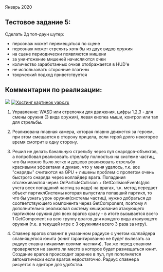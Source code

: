 Январь 2020
## Тестовое задание 5:

Сделать 2д топ-даун шутер:
- персонаж может перемещаться по сцене
- персонаж может стрелять хотя бы из двух видов оружия
- на сцене периодически появляются мишени
- за уничтожение мишеней начисляются очки
- количество заработанных очков отображается в HUD'е
- не использовать сторонние плагины
- творческий подход приветствуется

## Комментарии по реализации:

<a href="https://yapx.ru/v/GNzGn"><img src="https://i.yapx.ru/GNzGn.gif"></a>
<a href="https://yapx.ru/v/GNzGn" title="GIF-изображение загружено на фотохостинг yapx.ru"><img src="https://i.yapx.ru/GNzGn.gif" alt="Хостинг картинок yapx.ru"></a>

1) Управление: WASD или стрелочки для движения, цифры 1,2,3 - для смены оружия (3 вида оружия), левая кнопка мыши, контрол или тап для стрельбы.
 
2) Реализована плавная камера, которая плавно движется за героем, при этом смещается в сторону прицела, если герой долго некоторое время смотрит в одну сторону.
 
3) Решил не делать банальную стрельбу через пул снарядов-объектов, а попробовал реализовать стрельбу полностью на системе частиц, что бы можно было легко и дешево реализовать стрельбу красивыми эффектами и думаю, что у меня удалось, т.к. все "снаряды" считаются на GPU + лишены проблем с пролетом очень быстрого снаряда через коллайдер врага.
Попадания отслеживаются через OnParticleCollision + GetCollisionEvents(для учета всех попаданий частиц за кадр)  на врагах, т.к. метод передает объект партиклСистемы которая выпустила попавший партикл, то что бы узнать урон оружия(системы частиц), нужно добраться до соответствующего компонента через GetComponent, поэтому я дополнительно реализовал систему кеширования атакующего партиклом оружия для всех врагов сразу - в итоге вызывается всего 1 GetComponent на всю группу врагов для каждого вида атакующего оружия (т.е. в текущей игре с 3 оружиями всего 3 раза за игру).
 
4) Спавнер врагов спавнит в указанном радиусе с учетом коллайдера спавнящегося юнита (юнит гарантированно не будет вылезать за радиус спавна никакими своими частями). Так же перед спавном проверяется не занято ли место в которое будет размещаться юнит. Создание врагов происходит заранее в пул, пул пополняется автоматически если врагов недостаточно. Радиус спавнера рисуется в эдиторе для удобства.
